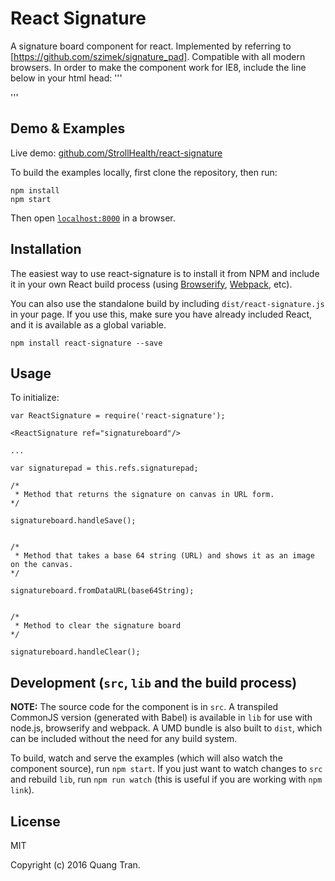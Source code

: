 # React Signature

A signature board component for react. Implemented by referring to [https://github.com/szimek/signature_pad]. Compatible with all modern browsers. In order to make the component work for IE8, include the line below in your html head:
'''
<!--[if lte IE 8]><script type="text/javascript" src="https://cdn.jsdelivr.net/excanvas/r3/excanvas.js"></script><![endif]-->
'''




## Demo & Examples

Live demo: [github.com/StrollHealth/react-signature](https://github.com/StrollHealth/react-signature)

To build the examples locally, first clone the repository, then run:

```
npm install
npm start
```

Then open [`localhost:8000`](http://localhost:8000) in a browser.


## Installation

The easiest way to use react-signature is to install it from NPM and include it in your own React build process (using [Browserify](http://browserify.org), [Webpack](http://webpack.github.io/), etc).

You can also use the standalone build by including `dist/react-signature.js` in your page. If you use this, make sure you have already included React, and it is available as a global variable.

```
npm install react-signature --save
```


## Usage
To initialize:

```
var ReactSignature = require('react-signature');

<ReactSignature ref="signatureboard"/>

...

var signaturepad = this.refs.signaturepad;

/* 
 * Method that returns the signature on canvas in URL form.
*/

signatureboard.handleSave();


/* 
 * Method that takes a base 64 string (URL) and shows it as an image on the canvas.
*/

signatureboard.fromDataURL(base64String);


/* 
 * Method to clear the signature board
*/

signatureboard.handleClear();
```



## Development (`src`, `lib` and the build process)

**NOTE:** The source code for the component is in `src`. A transpiled CommonJS version (generated with Babel) is available in `lib` for use with node.js, browserify and webpack. A UMD bundle is also built to `dist`, which can be included without the need for any build system.

To build, watch and serve the examples (which will also watch the component source), run `npm start`. If you just want to watch changes to `src` and rebuild `lib`, run `npm run watch` (this is useful if you are working with `npm link`).

## License

MIT

Copyright (c) 2016 Quang Tran.

